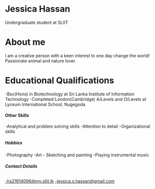  # **Jessica Hassan**

Undergraduate student at SLIIT

# **About me**

I am a creative person with a keen interest to one day change the world! Passionate animal and nature lover.


# **Educational Qualifications**

-Bsc(Hons) in Biotechnology at Sri Lanka Institute of Information Technology
-Completed London(Cambridge) A/Levels and O/Levels at Lyceum International School, Nugegoda

#### **Other Skills**

-Analytical and problem solving skills
-Attention to detail
-Organizational skills

##### **Hobbies**

-Photography
-Art - Sketching and painting
-Playing instrumental music

###### **Contact Details**

-hs21914096@my.sliit.lk
-jessica.s.hassan@gmail.com
